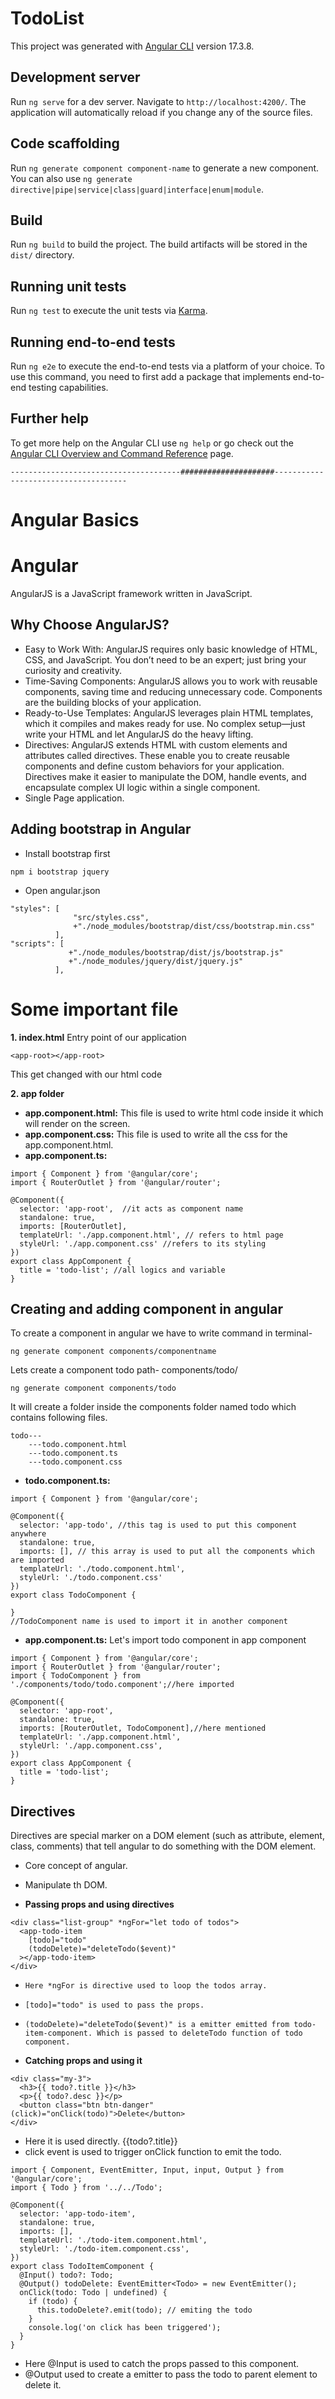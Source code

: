 # TodoList

This project was generated with [Angular CLI](https://github.com/angular/angular-cli) version 17.3.8.

## Development server

Run `ng serve` for a dev server. Navigate to `http://localhost:4200/`. The application will automatically reload if you change any of the source files.

## Code scaffolding

Run `ng generate component component-name` to generate a new component. You can also use `ng generate directive|pipe|service|class|guard|interface|enum|module`.

## Build

Run `ng build` to build the project. The build artifacts will be stored in the `dist/` directory.

## Running unit tests

Run `ng test` to execute the unit tests via [Karma](https://karma-runner.github.io).

## Running end-to-end tests

Run `ng e2e` to execute the end-to-end tests via a platform of your choice. To use this command, you need to first add a package that implements end-to-end testing capabilities.

## Further help

To get more help on the Angular CLI use `ng help` or go check out the [Angular CLI Overview and Command Reference](https://angular.io/cli) page.

`--------------------------------------#####################-------------------------------------`

# Angular Basics

# Angular

AngularJS is a JavaScript framework written in JavaScript.

## Why Choose AngularJS?

- Easy to Work With: AngularJS requires only basic knowledge of HTML, CSS, and JavaScript. You don’t need to be an expert; just bring your curiosity and creativity.
- Time-Saving Components: AngularJS allows you to work with reusable components, saving time and reducing unnecessary code. Components are the building blocks of your application.
- Ready-to-Use Templates: AngularJS leverages plain HTML templates, which it compiles and makes ready for use. No complex setup—just write your HTML and let AngularJS do the heavy lifting.
- Directives: AngularJS extends HTML with custom elements and attributes called directives. These enable you to create reusable components and define custom behaviors for your application. Directives make it easier to manipulate the DOM, handle events, and encapsulate complex UI logic within a single component.
- Single Page application.

## Adding bootstrap in Angular

- Install bootstrap first

```
npm i bootstrap jquery
```

- Open angular.json

```
"styles": [
              "src/styles.css",
              +"./node_modules/bootstrap/dist/css/bootstrap.min.css"
          ],
"scripts": [
             +"./node_modules/bootstrap/dist/js/bootstrap.js"
             +"./node_modules/jquery/dist/jquery.js"
          ],
```

# Some important file

**1. index.html**
Entry point of our application

```
<app-root></app-root>
```

This get changed with our html code

**2. app folder**

- **app.component.html:** This file is used to write html code inside it which will render on the screen.
- **app.component.css:** This file is used to write all the css for the app.component.html.
- **app.component.ts:**

```
import { Component } from '@angular/core';
import { RouterOutlet } from '@angular/router';

@Component({
  selector: 'app-root',  //it acts as component name
  standalone: true,
  imports: [RouterOutlet],
  templateUrl: './app.component.html', // refers to html page
  styleUrl: './app.component.css' //refers to its styling
})
export class AppComponent {
  title = 'todo-list'; //all logics and variable
}
```

## Creating and adding component in angular

To create a component in angular we have to write command in terminal-

```
ng generate component components/componentname
```

Lets create a component todo path- components/todo/

```
ng generate component components/todo
```

It will create a folder inside the components folder named todo which contains following files.

```
todo---
    ---todo.component.html
    ---todo.component.ts
    ---todo.component.css
```

- **todo.component.ts:**

```
import { Component } from '@angular/core';

@Component({
  selector: 'app-todo', //this tag is used to put this component anywhere
  standalone: true,
  imports: [], // this array is used to put all the components which are imported
  templateUrl: './todo.component.html',
  styleUrl: './todo.component.css'
})
export class TodoComponent {

}
//TodoComponent name is used to import it in another component
```

- **app.component.ts:** Let's import todo component in app component

```
import { Component } from '@angular/core';
import { RouterOutlet } from '@angular/router';
import { TodoComponent } from './components/todo/todo.component';//here imported

@Component({
  selector: 'app-root',
  standalone: true,
  imports: [RouterOutlet, TodoComponent],//here mentioned
  templateUrl: './app.component.html',
  styleUrl: './app.component.css',
})
export class AppComponent {
  title = 'todo-list';
}
```

## Directives

Directives are special marker on a DOM element (such as attribute, element, class, comments) that tell angular to do something with the DOM element.

- Core concept of angular.
- Manipulate th DOM.

- **Passing props and using directives**

```
<div class="list-group" *ngFor="let todo of todos">
  <app-todo-item
    [todo]="todo"
    (todoDelete)="deleteTodo($event)"
  ></app-todo-item>
</div>
```

- `Here *ngFor is directive used to loop the todos array.`
- `[todo]="todo" is used to pass the props.`
- `(todoDelete)="deleteTodo($event)" is a emitter emitted from todo-item-component. Which is passed to deleteTodo function of todo component.`

- **Catching props and using it**

```
<div class="my-3">
  <h3>{{ todo?.title }}</h3>
  <p>{{ todo?.desc }}</p>
  <button class="btn btn-danger" (click)="onClick(todo)">Delete</button>
</div>
```

- Here it is used directly. {{todo?.title}}
- click event is used to trigger onClick function to emit the todo.

```
import { Component, EventEmitter, Input, input, Output } from '@angular/core';
import { Todo } from '../../Todo';

@Component({
  selector: 'app-todo-item',
  standalone: true,
  imports: [],
  templateUrl: './todo-item.component.html',
  styleUrl: './todo-item.component.css',
})
export class TodoItemComponent {
  @Input() todo?: Todo;
  @Output() todoDelete: EventEmitter<Todo> = new EventEmitter();
  onClick(todo: Todo | undefined) {
    if (todo) {
      this.todoDelete?.emit(todo); // emiting the todo
    }
    console.log('on click has been triggered');
  }
}
```

- Here @Input is used to catch the props passed to this component.
- @Output used to create a emitter to pass the todo to parent element to delete it.
